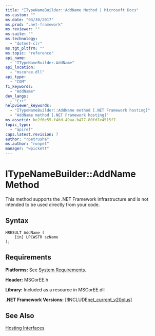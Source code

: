 ```yaml
---
title: "ITypeNameBuilder::AddName Method | Microsoft Docs"
ms.custom: ""
ms.date: "03/30/2017"
ms.prod: ".net-framework"
ms.reviewer: ""
ms.suite: ""
ms.technology: 
  - "dotnet-clr"
ms.tgt_pltfrm: ""
ms.topic: "reference"
api_name: 
  - "ITypeNameBuilder.AddName"
api_location: 
  - "mscoree.dll"
api_type: 
  - "COM"
f1_keywords: 
  - "AddName"
dev_langs: 
  - "C++"
helpviewer_keywords: 
  - "ITypeNameBuilder::AddName method [.NET Framework hosting]"
  - "AddName method [.NET Framework hosting]"
ms.assetid: be2f6e55-f46d-49aa-b477-80fd7e4515f7
topic_type: 
  - "apiref"
caps.latest.revision: 7
author: "rpetrusha"
ms.author: "ronpet"
manager: "wpickett"
---
```

# ITypeNameBuilder::AddName Method
This method supports the .NET Framework infrastructure and is not intended to be used directly from your code.  
  
## Syntax  
  
```  
HRESULT AddName (  
    [in] LPCWSTR szName  
);  
```  
  
## Requirements  
 **Platforms:** See [System Requirements](../../../../docs/framework/get-started/system-requirements.md).  
  
 **Header:** MSCorEE.h  
  
 **Library:** Included as a resource in MSCorEE.dll  
  
 **.NET Framework Versions:** [!INCLUDE[net_current_v20plus](../../../../includes/net-current-v20plus-md.md)]  
  
## See Also  
 [Hosting Interfaces](../../../../docs/framework/unmanaged-api/hosting/hosting-interfaces.md)